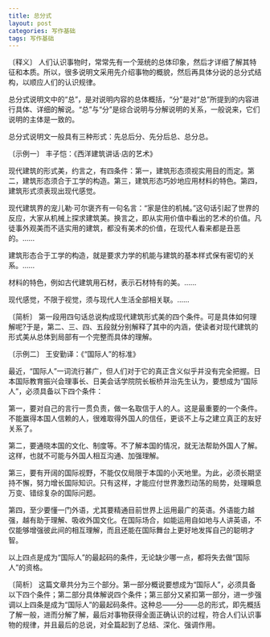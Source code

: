 ```yaml
---
title: 总分式
layout: post
categories: 写作基础
tags: 写作基础
---
```


〔释义〕 人们认识事物时，常常先有一个笼统的总体印象，然后才详细了解其特征和本质。所以，很多说明文采用先介绍事物的概貌，然后再具体分说的总分式结构，以顺应人们的认识规律。

总分式说明文中的“总”，是对说明内容的总体概括，“分”是对“总”所提到的内容进行具体、详细的解说。“总”与“分”是综合说明与分解说明的关系，一般说来，它们说明的主体是一致的。

总分式说明文一般具有三种形式：先总后分、先分后总、总分总。

〔示例一〕 丰子恺：《西洋建筑讲话·店的艺术》

现代建筑的形式美，约言之，有四条件：第一，建筑形态须视实用目的而定。第二，建筑形态须合于工学的构造。第三，建筑形态巧妙地应用材料的特色。第四，建筑形式须表现出现代感觉。

现代建筑界的宠儿勒·可尔褒齐有一句名言：“家是住的机械。”这句话引起了世界的反应，大家从机械上探求建筑美。换言之，即从实用价值中看出的艺术的价值。凡徒事外观美而不适实用的建筑，都没有美术的价值，在现代人看来都是丑恶的。……

建筑形态合于工学的构造，就是要求力学的机能与建筑的基本样式保有密切的关系。……

材料的特色，例如古代建筑用石材，表示石材特有的美。……

现代感觉，不限于视觉，须与现代人生活全部相关联。……

〔简析〕 第一段用四句话总说构成现代建筑形式美的四个条件。可是具体如何理解呢?于是，第二、三、四、五段就分别解释了其中的内涵，使读者对现代建筑的形式美从总体到局部有一个完整而具体的理解。

〔示例二〕 王安勤译：《“国际人”的标准》

最近，“国际人”一词流行甚广，但人们对于它的真正含义似乎并没有完全把握。日本国际教育振兴会理事长、日美会话学院院长板桥并治先生认为，要想成为“国际人”，必须具备以下四个条件：

第一，要对自己的言行一贯负责，做一名取信于人的人。这是最重要的一个条件。不能赢得本国人信赖的人，很难取得外国人的信任，更谈不上与之建立真正的友好关系了。

第二，要通晓本国的文化、制度等。不了解本国的情况，就无法帮助外国人了解。这样，也就不可能与外国人相互沟通、加强理解。

第三，要有开阔的国际视野，不能仅仅局限于本国的小天地里。为此，必须长期坚持不懈，努力增长国际知识。只有这样，才能应付世界激烈动荡的局势，处理瞬息万变、错综复杂的国际问题。

第四，至少要懂一门外语，尤其要精通目前世界上运用最广的英语。外语能力越强，越有助于理解、吸收外国文化。在国际场合，如能运用自如地与人讲英语，不仅能够增强彼此间的相互理解，而且还能在国际舞台上更好地发挥自己的聪明才智。

以上四点是成为“国际人”的最起码的条件，无论缺少哪一点，都将失去做“国际人”的资格。

〔简析〕 这篇文章共分为三个部分。第一部分概说要想成为“国际人”，必须具备以下四个条件；第二部分具体解说四个条件；第三部分又紧扣第一部分，进一步强调以上四条是成为“国际人”的最起码条件。这种总——分——总的形式，即先概括了解一般，进而分解了解，最后对事物获得全面正确认识的过程，符合人们认识事物的规律，并且最后的总说，对全篇起到了总结、深化、强调作用。 